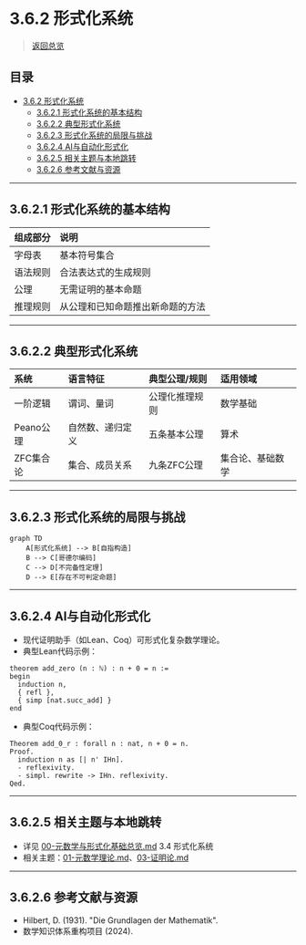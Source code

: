 # 3.6.2 形式化系统

> [返回总览](../00-元数学与形式化基础总览.md)

## 目录
- [3.6.2 形式化系统](#362-形式化系统)
  - [3.6.2.1 形式化系统的基本结构](#3621-形式化系统的基本结构)
  - [3.6.2.2 典型形式化系统](#3622-典型形式化系统)
  - [3.6.2.3 形式化系统的局限与挑战](#3623-形式化系统的局限与挑战)
  - [3.6.2.4 AI与自动化形式化](#3624-ai与自动化形式化)
  - [3.6.2.5 相关主题与本地跳转](#3625-相关主题与本地跳转)
  - [3.6.2.6 参考文献与资源](#3626-参考文献与资源)

---

## 3.6.2.1 形式化系统的基本结构

| 组成部分 | 说明 |
|:--------|:-----|
| 字母表   | 基本符号集合 |
| 语法规则 | 合法表达式的生成规则 |
| 公理     | 无需证明的基本命题 |
| 推理规则 | 从公理和已知命题推出新命题的方法 |

---

## 3.6.2.2 典型形式化系统

| 系统         | 语言特征         | 典型公理/规则         | 适用领域         |
|:------------|:----------------|:----------------------|:----------------|
| 一阶逻辑     | 谓词、量词       | 公理化推理规则         | 数学基础         |
| Peano公理    | 自然数、递归定义 | 五条基本公理           | 算术             |
| ZFC集合论    | 集合、成员关系   | 九条ZFC公理            | 集合论、基础数学 |

---

## 3.6.2.3 形式化系统的局限与挑战

```mermaid
graph TD
    A[形式化系统] --> B[自指构造]
    B --> C[哥德尔编码]
    C --> D[不完备性定理]
    D --> E[存在不可判定命题]
```

---

## 3.6.2.4 AI与自动化形式化

- 现代证明助手（如Lean、Coq）可形式化复杂数学理论。
- 典型Lean代码示例：

```lean
theorem add_zero (n : ℕ) : n + 0 = n :=
begin
  induction n,
  { refl },
  { simp [nat.succ_add] }
end
```

- 典型Coq代码示例：

```coq
Theorem add_0_r : forall n : nat, n + 0 = n.
Proof.
  induction n as [| n' IHn].
  - reflexivity.
  - simpl. rewrite -> IHn. reflexivity.
Qed.
```

---

## 3.6.2.5 相关主题与本地跳转
- 详见 [00-元数学与形式化基础总览.md](../00-元数学与形式化基础总览.md) 3.4 形式化系统
- 相关主题：[01-元数学理论.md](01-元数学理论.md)、[03-证明论.md](03-证明论.md)

---

## 3.6.2.6 参考文献与资源
- Hilbert, D. (1931). "Die Grundlagen der Mathematik".
- 数学知识体系重构项目 (2024).
